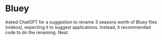 # Bluey
Asked ChatGPT for a suggestion to rename 3 seasons worth of Bluey files (videos), expecting it to suggest applications. Instead, it recommended code to do the renaming.
Neat.

